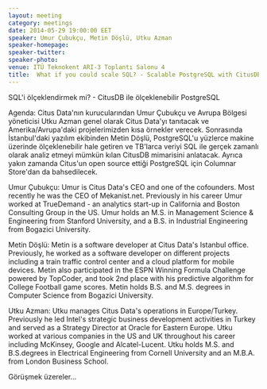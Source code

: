 ```yaml
---
layout: meeting
category: meetings
date: 2014-05-29 19:00:00 EET
speaker: Umur Çubukçu, Metin Döşlü, Utku Azman
speaker-homepage: 
speaker-twitter: 
speaker-photo: 
venue: ITÜ Teknokent ARI-3 Toplantı Salonu 4
title:  What if you could scale SQL? - Scalable PostgreSQL with CitusDB
---
```


SQL'i ölçeklendirmek mi? - CitusDB ile ölçeklenebilir PostgreSQL

Agenda:
Citus Data'nın kurucularından Umur Çubukçu ve Avrupa Bölgesi yöneticisi Utku Azman genel olarak Citus Data'yı tanıtacak ve Amerika/Avrupa'daki projelerimizden kısa örnekler verecek. Sonrasında İstanbul'daki yazılım ekibinden Metin Döşlü, PostgreSQL'u yüzlerce makine üzerinde ölçeklenebilir hale getiren ve TB'larca veriyi SQL ile gerçek zamanlı olarak analiz etmeyi mümkün kılan CitusDB mimarisini anlatacak. Ayrıca yakın zamanda Citus'un open source ettiği PostgreSQL için Columnar Store'dan da bahsedilecek.  

Umur Çubukçu:
Umur is Citus Data's CEO and one of the cofounders. Most recently he was the CEO of Mekanist.net. Previously in his career Umur worked at TrueDemand - an analytics start-up in California and Boston Consulting Group in the US. Umur holds an M.S. in Management Science & Engineering from Stanford University, and a B.S. in Industrial Engineering from Bogazici University.

Metin Döşlü:
Metin is a software developer at Citus Data's Istanbul office. Previously, he worked as a software developer on different projects including a train traffic control center and a cloud platform for mobile devices. Metin also participated in the ESPN Winning Formula Challenge powered by TopCoder, and took 2nd place with his predictive algorithm for College Football game scores. Metin holds B.S. and M.S. degrees in Computer Science from Bogazici University.

Utku Azman:
Utku manages Citus Data's operations in Europe/Turkey. Previously he led Intel's strategic business development activities in Turkey and served as a Strategy Director at Oracle for Eastern Europe. Utku worked at various companies in the US and UK throughout his career including McKinsey, Google and Alcatel-Lucent. Utku holds M.S. and B.S.degrees in Electrical Engineering from Cornell University and an M.B.A. from London Business School.

Görüşmek üzereler...

